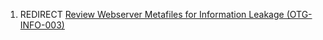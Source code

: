 1.  REDIRECT [Review Webserver Metafiles for Information Leakage
    (OTG-INFO-003)](Review_Webserver_Metafiles_for_Information_Leakage_\(OTG-INFO-003\) "wikilink")